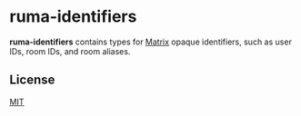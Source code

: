 # ruma-identifiers

**ruma-identifiers** contains types for [Matrix](https://matrix.org/) opaque identifiers, such as user IDs, room IDs, and room aliases.

## License

[MIT](http://opensource.org/licenses/MIT)
